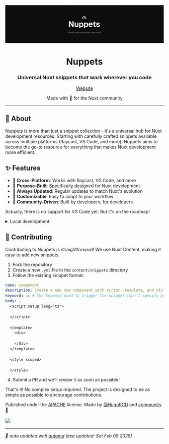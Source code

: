 <div align="center">
<img src="public/banner.png" alt="Nuppets - Universal Nuxt Snippets" />

# Nuppets

### Universal Nuxt snippets that work wherever you code

[Website](https://nuppets.dev)

<div align="center">
Made with 💚 for the Nuxt community
</div>

---

</div>

## 🚀 About

Nuppets is more than just a snippet collection - it's a universal hub for Nuxt development resources. Starting with carefully crafted snippets available across multiple platforms (Raycast, VS Code, and more), Nuppets aims to become the go-to resource for everything that makes Nuxt development more efficient.

## ✨ Features

- 📱 **Cross-Platform**: Works with Raycast, VS Code, and more
- 🎯 **Purpose-Built**: Specifically designed for Nuxt development
- 🔄 **Always Updated**: Regular updates to match Nuxt's evolution
- 🎨 **Customizable**: Easy to adapt to your workflow
- 🤝 **Community-Driven**: Built by developers, for developers

Actually, there is no support for VS Code yet. But it's on the roadmap!

<!-- automd:fetch url="gh:hugorcd/markdown/main/src/local_development_dev.md" -->

<details>
  <summary>Local development</summary>

- Clone this repository
- Install latest LTS version of [Node.js](https://nodejs.org/en/)
- Enable [Corepack](https://github.com/nodejs/corepack) using `corepack enable`
- Install dependencies using `bun install`
- Start development server using `bun dev`
- Open [http://localhost:3000](http://localhost:3000) in your browser

</details>

<!-- /automd -->

## 🤝 Contributing

Contributing to Nuppets is straightforward! We use Nuxt Content, making it easy to add new snippets.
1.	Fork the repository
2.	Create a new `.yml` file in the `content/snippets` directory
3.	Follow the existing snippet format:
```yml
name: component
description: Create a new Vue component with script, template, and style
keyword: cc # The keyword used to trigger the snippet (don't specify prefix or suffix)
body: |
  <script setup lang="ts">
  
  </script>

  <template>
    <div>
      
    </div>
  </template>

  <style scoped>
  
  </style>
```
4.	Submit a PR and we'll review it as soon as possible!

That's it! No complex setup required. The project is designed to be as simple as possible to encourage contributions.

<!-- automd:contributors license=Apache author=HugoRCD github="hugorcd/nuppets" -->

Published under the [APACHE](https://github.com/hugorcd/nuppets/blob/main/LICENSE) license.
Made by [@HugoRCD](https://github.com/HugoRCD) and [community](https://github.com/hugorcd/nuppets/graphs/contributors) 💛
<br><br>
<a href="https://github.com/hugorcd/nuppets/graphs/contributors">
<img src="https://contrib.rocks/image?repo=hugorcd/nuppets" />
</a>

<!-- /automd -->

<!-- automd:with-automd lastUpdate -->

---

_🤖 auto updated with [automd](https://automd.unjs.io) (last updated: Sat Feb 08 2025)_

<!-- /automd -->
